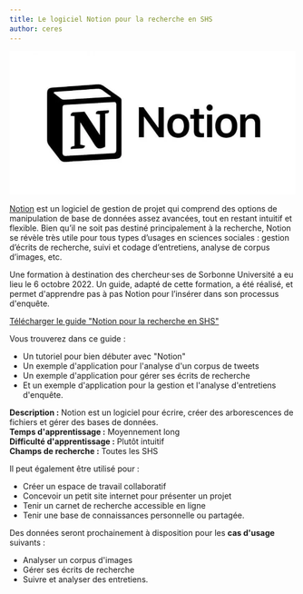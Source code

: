 ```yaml
---
title: Le logiciel Notion pour la recherche en SHS
author: ceres
---
```


![Notion](notion.png)

[Notion](https://www.notion.so/fr-fr) est un logiciel de gestion de projet qui comprend des options de manipulation de base de données assez avancées, tout en restant intuitif et flexible. Bien qu’il ne soit pas destiné principalement à la recherche, Notion se révèle très utile pour tous types d’usages en sciences sociales : gestion d’écrits de recherche, suivi et codage d’entretiens, analyse de corpus d’images, etc.

Une formation à destination des chercheur·ses de Sorbonne Université a eu lieu le 6 octobre 2022. Un guide, adapté de cette formation, a été réalisé, et permet d'apprendre pas à pas Notion pour l’insérer dans son processus d'enquête.

[Télécharger le guide "Notion pour la recherche en SHS"](https://dropsu.sorbonne-universite.fr/s/SYRY4Dqw2HRR8nE)

Vous trouverez dans ce guide :

<!-- wp:list -->

- Un tutoriel pour bien débuter avec "Notion"
- Un exemple d'application pour l'analyse d'un corpus de tweets
- Un exemple d'application pour gérer ses écrits de recherche
- Et un exemple d'application pour la gestion et l'analyse d'entretiens d'enquête.

<!-- /wp:list -->

**Description :** Notion est un logiciel pour écrire, créer des arborescences de fichiers et gérer des bases de données.  
**Temps d'apprentissage :** Moyennement long  
**Difficulté d'apprentissage :** Plutôt intuitif  
**Champs de recherche :** Toutes les SHS

Il peut également être utilisé pour :

<!-- wp:list -->

- Créer un espace de travail collaboratif
- Concevoir un petit site internet pour présenter un projet
- Tenir un carnet de recherche accessible en ligne
- Tenir une base de connaissances personnelle ou partagée.

<!-- /wp:list -->

Des données seront prochainement à disposition pour les **cas d'usage** suivants :

<!-- wp:list -->

- Analyser un corpus d'images
- Gérer ses écrits de recherche
- Suivre et analyser des entretiens.

<!-- /wp:list -->
